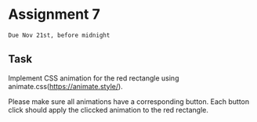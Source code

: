 # Assignment 7
`Due Nov 21st, before midnight`

## Task

Implement CSS animation for the red rectangle using
animate.css(https://animate.style/).


Please make sure all animations have a corresponding button. Each button
click should apply the cliccked animation to the red rectangle.



